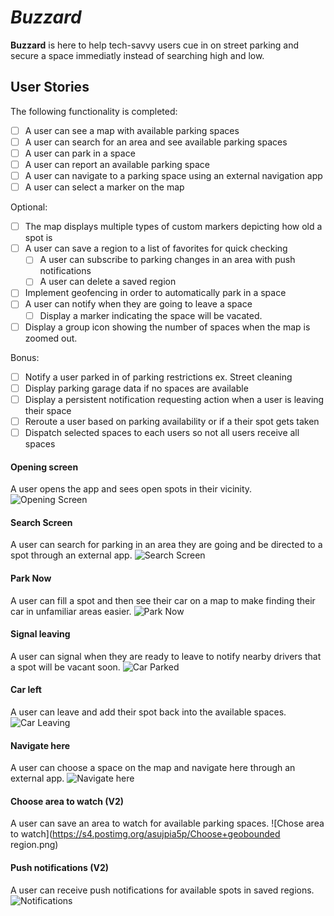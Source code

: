 # *Buzzard*

**Buzzard** is here to help tech-savvy users cue in on street parking and secure a space immediatly instead of searching high and low.

## User Stories

The following functionality is completed:

* [ ] A user can see a map with available parking spaces
* [ ] A user can search for an area and see available parking spaces
* [ ] A user can park in a space
* [ ] A user can report an available parking space
* [ ] A user can navigate to a parking space using an external navigation app
* [ ] A user can select a marker on the map

Optional:
* [ ] The map displays multiple types of custom markers depicting how old a spot is
* [ ] A user can save a region to a list of favorites for quick checking
  * [ ] A user can subscribe to parking changes in an area with push notifications
  * [ ] A user can delete a saved region
* [ ] Implement geofencing in order to automatically park in a space
* [ ] A user can notify when they are going to leave a space
  * [ ] Display a marker indicating the space will be vacated.
* [ ] Display a group icon showing the number of spaces when the map is zoomed out.

Bonus:
* [ ] Notify a user parked in of parking restrictions ex. Street cleaning
* [ ] Display parking garage data if no spaces are available
* [ ] Display a persistent notification requesting action when a user is leaving their space
* [ ] Reroute a user based on parking availability or if a their spot gets taken
* [ ] Dispatch selected spaces to each users so not all users receive all spaces

#### Opening screen
A user opens the app and sees open spots in their vicinity.
![Opening Screen](https://s4.postimg.org/8e2o52twt/OpeningScreen.png)

#### Search Screen
A user can search for parking in an area they are going and be directed to a spot through an external app.
![Search Screen](https://s4.postimg.org/7r3rfjx0t/Search+Screen.png)

#### Park Now
A user can fill a spot and then see their car on a map to make finding their car in unfamiliar areas easier.
![Park Now](https://s4.postimg.org/3tghq5a7h/Park+Now.png)

#### Signal leaving
A user can signal when they are ready to leave to notify nearby drivers that a spot will be vacant soon.
![Car Parked](https://s4.postimg.org/enxxs2tbh/Car+Parked.png)

#### Car left
A user can leave and add their spot back into the available spaces.
![Car Leaving](https://s4.postimg.org/tvdxcfl65/Car+leaving.png)

#### Navigate here
A user can choose a space on the map and navigate here through an external app.
![Navigate here](https://s4.postimg.org/bb1pazkx9/navhere.png)

#### Choose area to watch (V2)
A user can save an area to watch for available parking spaces.
![Chose area to watch](https://s4.postimg.org/asujpia5p/Choose+geobounded region.png)

#### Push notifications (V2)
A user can receive push notifications for available spots in saved regions.
![Notifications](https://s4.postimg.org/ia3r4pzot/Notifications.png)
